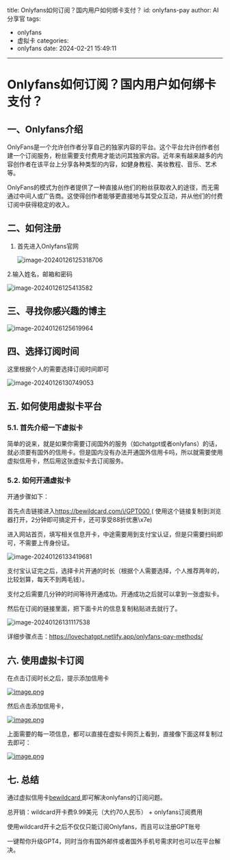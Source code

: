 title: Onlyfans如何订阅？国内用户如何绑卡支付？
id: onlyfans-pay
author: AI分享官
tags:
  - onlyfans
  - 虚拟卡
categories:
  - onlyfans
date: 2024-02-21 15:49:11
---
# Onlyfans如何订阅？国内用户如何绑卡支付？

## 一、Onlyfans介绍

OnlyFans是一个允许创作者分享自己的独家内容的平台。这个平台允许创作者创建一个订阅服务，粉丝需要支付费用才能访问其独家内容。近年来有越来越多的内容创作者在该平台上分享各种类型的内容，如健身教程、美妆教程、音乐、艺术等。

OnlyFans的模式为创作者提供了一种直接从他们的粉丝获取收入的途径，而无需通过中间人或广告商。这使得创作者能够更直接地与其受众互动，并从他们的付费订阅中获得稳定的收入。

## 二、如何注册

1. 首先进入Onlyfans官网

   ![image-20240126125318706](https://gptblog.oss-cn-hangzhou.aliyuncs.com/image/202402211538880.png)

2.输入姓名，邮箱和密码

![image-20240126125413582](https://gptblog.oss-cn-hangzhou.aliyuncs.com/image/202402211538853.png)

## 三、寻找你感兴趣的博主

![image-20240126125619964](https://gptblog.oss-cn-hangzhou.aliyuncs.com/image/202402211538479.png)

## 四、选择订阅时间

这里根据个人的需要选择订阅时间即可

![image-20240126130749053](https://gptblog.oss-cn-hangzhou.aliyuncs.com/image/202402211538216.png)

## 五. **如何使用虚拟卡平台**

### 5.1. 首先介绍一下虚拟卡

简单的说来，就是如果你需要订阅国外的服务（如chatgpt或者onlyfans）的话，就必须要有国外的信用卡。但是国内没有办法开通国外信用卡吗，所以就需要使用虚拟信用卡，然后用这张虚拟卡去订阅服务。

### 5.2. 如何开通虚拟卡

开通步骤如下：

首先点击链接进入[https://bewildcard.com/i/GPT000 ](https://bewildcard.com/i/GPT000)( 使用这个链接复制到浏览器打开，2分钟即可搞定开卡，还可享受88折优惠\x7e)

进入网站首页，填写相关信息开卡，中途需要用到支付宝认证，但是只需要扫码即可，不需要上传身份证。


![image-20240126133419681](https://gptblog.oss-cn-hangzhou.aliyuncs.com/image/202402211538054.png)

支付宝认证完之后，选择卡片开通的时长（根据个人需要选择，个人推荐两年的，比较划算，每天不到两毛钱）。



支付之后需要几分钟的时间等待开通成功。开通成功之后就可以拿到一张虚拟卡。

然后在订阅的链接里面，把下面卡片的信息复制粘贴进去就行了。

![image-20240126131117538](https://gptblog.oss-cn-hangzhou.aliyuncs.com/image/202402211538354.png)

详细步骤点击：https://lovechatgpt.netlify.app/onlyfans-pay-methods/

## 六. 使用虚拟卡订阅

在点击订阅时长之后，提示添加信用卡

[![image.png](https://gptblog.oss-cn-hangzhou.aliyuncs.com/image/202402211538888.png)](https://s2.loli.net/2024/01/25/fQNYc8WG4hLkZ9X.png)

然后点击添加信用卡，

[![image.png](https://s2.loli.net/2024/01/25/hbQ13D4Ga9lUefs.png)](https://s2.loli.net/2024/01/25/hbQ13D4Ga9lUefs.png)

上面需要的每一项信息，都可以直接在虚拟卡网页上看到，直接像下面这样复制过去即可：

[![image.png](https://gptblog.oss-cn-hangzhou.aliyuncs.com/image/202402211546692.png)](https://s2.loli.net/2024/01/25/I7DHqRg5P4JXyvh.png)

## 七. 总结

通过虚拟信用卡[bewildcard ](https://bewildcard.com/i/GPT000)即可解决onlyfans的订阅问题。

总开销：wildcard开卡费9.99美元（大约70人民币） + onlyfans订阅费用

使用wildcard开卡之后不仅仅只能订阅Onlyfans，而且可以注册GPT账号

一键帮你升级GPT4，同时当你有国外邮件或者国外手机号需求时也可以在平台解决。



